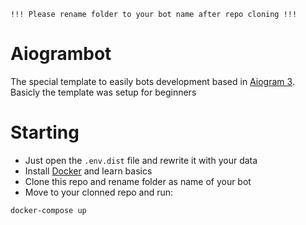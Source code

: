 `!!! Please rename folder to your bot name after repo cloning !!!`

# Aiogrambot

The special template to easily bots development based in [Aiogram 3](https://docs.aiogram.dev/en/latest/). Basicly the template was setup for beginners

# Starting
- Just open the `.env.dist` file and rewrite it with your data
- Install [Docker](https://www.docker.com/) and learn basics
- Clone this repo and rename folder as name of your bot
- Move to your clonned repo and run:
```shell
docker-compose up
```